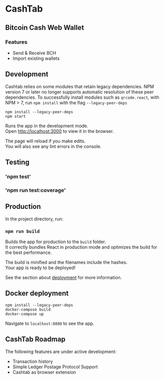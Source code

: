 # CashTab

## Bitcoin Cash Web Wallet

### Features

-   Send & Receive BCH
-   Import existing wallets

## Development

Cashtab relies on some modules that retain legacy dependencies. NPM version 7 or later no longer supports automatic resolution of these peer dependencies. To successfully install modules such as `qrcode.react`, with NPM > 7, run `npm install` with the flag `--legacy-peer-deps`

```
npm install --legacy-peer-deps
npm start
```

Runs the app in the development mode.<br>
Open [http://localhost:3000](http://localhost:3000) to view it in the browser.

The page will reload if you make edits.<br>
You will also see any lint errors in the console.

## Testing

### 'npm test'

### 'npm run test:coverage'

## Production

In the project directory, run:

### `npm run build`

Builds the app for production to the `build` folder.<br>
It correctly bundles React in production mode and optimizes the build for the best performance.

The build is minified and the filenames include the hashes.<br>
Your app is ready to be deployed!

See the section about [deployment](https://facebook.github.io/create-react-app/docs/deployment) for more information.

## Docker deployment

```
npm install --legacy-peer-deps
docker-compose build
docker-compose up
```

Navigate to `localhost:8080` to see the app.

## CashTab Roadmap

The following features are under active development:

-   Transaction history
-   Simple Ledger Postage Protocol Support
-   Cashtab as browser extension
